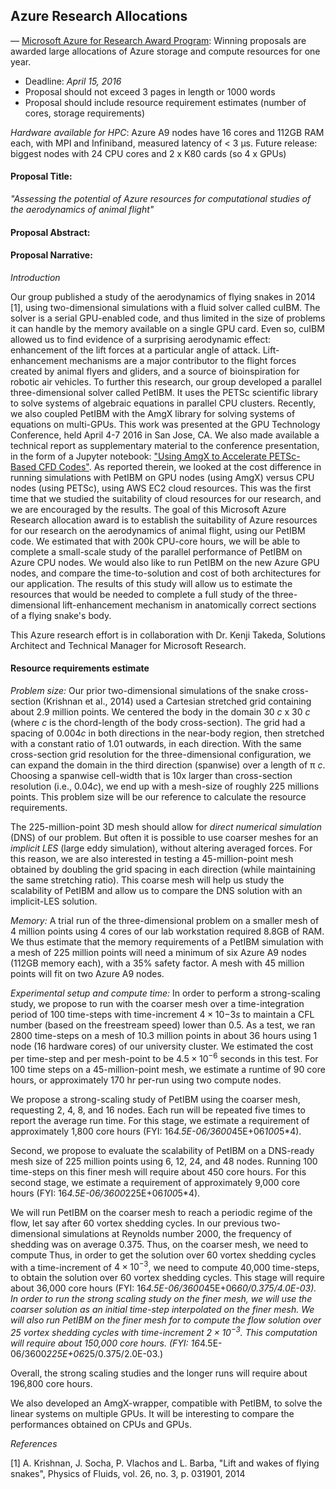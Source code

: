 ## Azure Research Allocations

— [Microsoft Azure for Research Award Program](http://research.microsoft.com/en-us/projects/azure/default.aspx):
 Winning proposals are awarded large allocations of Azure storage and compute resources for one year.

* Deadline: *April 15, 2016*
* Proposal should not exceed 3 pages in length or 1000 words
* Proposal should include resource requirement estimates (number of cores, storage requirements)

*Hardware available for HPC*: Azure A9 nodes have 16 cores and 112GB RAM each, with MPI and Infiniband, measured latency of < 3 µs.
Future release: biggest nodes with 24 CPU cores and 2 x K80 cards (so 4 x GPUs)

#### Proposal Title:
_"Assessing the potential of Azure resources for computational studies of the aerodynamics of animal flight"_

#### Proposal Abstract:

#### Proposal Narrative:

_Introduction_

Our group published a study of the aerodynamics of flying snakes in 2014 [1], using two-dimensional simulations with a fluid solver called cuIBM.
The solver is a serial GPU-enabled code, and thus limited in the size of problems it can handle by the memory available on a single GPU card.
Even so, cuIBM allowed us to find evidence of a surprising aerodynamic effect: enhancement of the lift forces at a particular angle of attack.
Lift-enhancement mechanisms are a major contributor to the flight forces created by animal flyers and gliders, and a source of bioinspiration for robotic air vehicles.
To further this research, our group developed a parallel three-dimensional solver called PetIBM.
It uses the PETSc scientific library to solve systems of algebraic equations in parallel CPU clusters.
Recently, we also coupled PetIBM with the AmgX library for solving systems of equations on multi-GPUs.
This work was presented at the GPU Technology Conference, held April 4-7 2016 in San Jose, CA.
We also made available a technical report as supplementary material to the conference presentation, in the form of a Jupyter notebook:
["Using AmgX to Accelerate PETSc-Based CFD Codes"](http://nbviewer.jupyter.org/github/barbagroup/conferences/blob/2f51957e03585d980a471c52595f46551948b771/GTC2016/GTC2016_S6355.ipynb).
As reported therein, we looked at the cost difference in running simulations with PetIBM on GPU nodes (using AmgX) versus CPU nodes (using PETSc), using AWS EC2 cloud resources.
This was the first time that we studied the suitability of cloud resources for our research, and we are encouraged by the results.
The goal of this Microsoft Azure Research allocation award is to establish the suitability of Azure resources for our research on the aerodynamics of animal flight, using our PetIBM code.
We estimated that with 200k CPU-core hours, we will be able to complete a small-scale study of the parallel performance of PetIBM on Azure CPU nodes.
We would also like to run PetIBM on the new Azure GPU nodes, and compare the time-to-solution and cost of both architectures for our application.
The results of this study will allow us to estimate the resources that would be needed to complete a full study of the three-dimensional lift-enhancement mechanism in anatomically correct sections of a flying snake's body.

This Azure research effort is in collaboration with Dr. Kenji Takeda, Solutions Architect and Technical Manager for Microsoft Research.

#### Resource requirements estimate

*Problem size:* 
Our prior two-dimensional simulations of the snake cross-section (Krishnan et al., 2014) used a Cartesian stretched grid containing about 2.9 million points.
We centered the body in the domain 30 *c* x 30 *c* (where *c* is the chord-length of the body cross-section).
The grid had a spacing of 0.004*c* in both directions in the near-body region, then stretched with a constant ratio of 1.01 outwards, in each direction.
With the same cross-section grid resolution for the three-dimensional configuration, we can expand the domain in the third direction (spanwise) over a length of π *c*.
Choosing a spanwise cell-width that is 10x larger than cross-section resolution (i.e., 0.04*c*), we end up with a mesh-size of roughly 225 millions points.
This problem size will be our reference to calculate the resource requirements.

The 225-million-point 3D mesh should allow for _direct numerical simulation_ (DNS) of our problem.
But often it is possible to use coarser meshes for an _implicit LES_ (large eddy simulation), without altering averaged forces.
For this reason, we are also interested in testing a 45-million-point mesh obtained by doubling the grid spacing in each direction (while maintaining the same stretching ratio).
This coarse mesh will help us study the scalability of PetIBM and allow us to compare the DNS solution with an implicit-LES solution.

*Memory:* 
A trial run of the three-dimensional problem on a smaller mesh of 4 million points using 4 cores of our lab workstation required 8.8GB of RAM.
We thus estimate that the memory requirements of a PetIBM simulation with a mesh of 225 million points will need a minimum of six Azure A9 nodes (112GB memory each), with a 35% safety factor.
A mesh with 45 million points will fit on two Azure A9 nodes.

*Experimental setup and compute time:*
In order to perform a strong-scaling study, we propose to run with the coarser mesh over a time-integration period of 100 time-steps with time-increment $4\times10{-3}s$ to maintain a CFL number (based on the freestream speed) lower than 0.5.
As a test, we ran 2800 time-steps on a mesh of 10.3 million points in about 36 hours using 1 node (16 hardware cores) of our university cluster. 
We estimated the cost per time-step and per mesh-point to be $4.5\times10^{-6}$ seconds in this test.
For 100 time steps on a 45-million-point mesh, we estimate a runtime of 90 core hours, or approximately 170 hr per-run using two compute nodes.

We propose a strong-scaling study of PetIBM using the coarser mesh, requesting 2, 4, 8, and 16 nodes. 
Each run will be repeated five times to report the average run time.
For this stage, we estimate a requirement of approximately 1,800 core hours (FYI: 16*4.5E-06/3600*45E+06*100*5*4).

Second, we propose to evaluate the scalability of PetIBM on a DNS-ready mesh size of 225 million points using 6, 12, 24, and 48 nodes.
Running 100 time-steps on this finer mesh will require about 450 core hours.
For this second stage, we estimate a requirement of approximately 9,000 core hours (FYI: 16*4.5E-06/3600*225E+06*100*5*4).

We will run PetIBM on the coarser mesh to reach a periodic regime of the flow, let say after 60 vortex shedding cycles.
In our previous two-dimensional simulations at Reynolds number 2000, the frequency of shedding was on average 0.375.
Thus, on the coarser mesh, we need to compute 
Thus, in order to get the solution over 60 vortex shedding cycles with a time-increment of $4\times10^{-3}$, we need to compute 40,000 time-steps, to obtain the solution over 60 vortex shedding cycles.
This stage will require about 36,000 core hours (FYI: 16*4.5E-06/3600*45E+06*60/0.375/4.0E-03).
In order to run the strong scaling study on the finer mesh, we will use the coarser solution as an initial time-step interpolated on the finer mesh.
We will also run PetIBM on the finer mesh for to compute the flow solution over 25 vortex shedding cycles with time-increment $2\times10^{-3}$.
This computation will require about 150,000 core hours. (FYI: 16*4.5E-06/3600*225E+06*25/0.375/2.0E-03.)

Overall, the strong scaling studies and the longer runs will require about 196,800 core hours.

We also developed an AmgX-wrapper, compatible with PetIBM, to solve the linear systems on multiple GPUs.
It will be interesting to compare the performances obtained on CPUs and GPUs.

_References_

[1] A. Krishnan, J. Socha, P. Vlachos and L. Barba, "Lift and wakes of flying snakes", Physics of Fluids, vol. 26, no. 3, p. 031901, 2014

